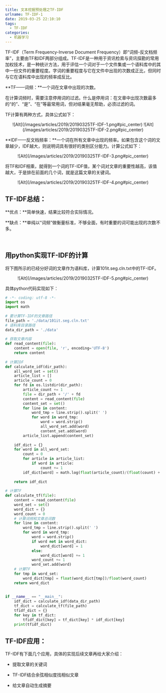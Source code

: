 ```yaml
---
title: 文本挖掘预处理之TF-IDF
urlname: TF-IDF-1
date: 2019-03-25 22:10:10
tags:
  - TF-IDF
categories:
  - 机器学习
---
```


TF-IDF（Term Frequency-Inverse Document Frequency）即“词频-反文档频率”，主要由TF和IDF两部分组成。TF-IDF是一种用于资讯检索与资讯探勘的常用加权技术，是一种统计方法，用于评估一个词对于一个文件集或一个语料库中的其中一份文件的重要程度。字词的重要程度与它在文件中出现的次数成正比，但同时与它在语料库中出现的频率成反比。


**TF——词频：**一个词在文章中出现的次数。

在计算词频时，需要注意停用词的过滤。什么是停用词：在文章中出现次数最多的“的”、“是”、“在”等最常用词，但对结果毫无帮助，必须过滤的词。

TF计算有两种方式，具体公式如下：
<div align="center">
![Alt](/images/articles/2019/20190325TF-IDF-1.png#pic_center)
![Alt](/images/articles/2019/20190325TF-IDF-2.png#pic_center)
</div>

**IDF——反文档频率：**一个词在所有文章中出现的频率。如果包含这个词的文章越少，IDF越大，则说明词具有很好的类别区分能力。计算公式如下：
<div align="center">
![Alt](/images/articles/2019/20190325TF-IDF-3.png#pic_center)
</div>

将TF和IDF相乘，就得到一个词的TF-IDF值，某个词对文章的重要性越高，该值越大，于是排在前面的几个词，就是这篇文章的关键词。
<div align="center">
![Alt](/images/articles/2019/20190325TF-IDF-4.png#pic_center)
</div>

## TF-IDF总结：

**优点：**简单快速，结果比较符合实际情况。

**缺点：**单纯以“词频”做衡量标准，不够全面，有时重要的词可能出现的次数不多。

 

## 用python实现TF-IDF的计算
将下图所示的已经分好词的文章作为语料库，计算101it.seg.cln.txt中的TF-IDF。
<div align="center">
![Alt](/images/articles/2019/20190325TF-IDF-5.png#pic_center)
</div>

具体python代码实现如下：

``` python
# -*- coding: utf-8 -*-
import os
import math
 
# 要计算TF-IDF的文章路径
file_path = './data/101it.seg.cln.txt'
# 语料库目录路径
data_dir_path = './data'
 
# 获取文章内容
def read_content(file):
    content = open(file, 'r', encoding='UTF-8')
    return content
 
# 计算IDF
def calculate_idf(dir_path):
    all_word_set = set()
    article_list = []
    article_count = 0
    for fd in os.listdir(dir_path):
        article_count += 1
        file = dir_path + '/' + fd
        content = read_content(file)
        content_set = set()
        for line in content:
            word_tmp = line.strip().split(' ')
            for word in word_tmp:
                word = word.strip()
                all_word_set.add(word)
                content_set.add(word)
        article_list.append(content_set)
 
    idf_dict = {}
    for word in all_word_set:
        count = 0
        for article in article_list:
            if word in article:
                count += 1
        idf_dict[word] = math.log(float(article_count)/(float(count) + 1.0))
 
    return idf_dict
 
# 计算TF
def calculate_tf(file):
    content = read_content(file)
    word_set = set()
    word_dict = {}
    word_count = 0
    # 计算词频和文章总词数
    for line in content:
        word_tmp = line.strip().split(' ')
        for word in word_tmp:
            word = word.strip()
            if word not in word_dict:
                word_dict[word] = 1
            else:
                word_dict[word] += 1
            word_count += 1
            word_set.add(word)
    # 计算TF
    for tmp in word_set:
        word_dict[tmp] = float(word_dict[tmp])/float(word_count)
    return word_dict
 
 
if __name__ == "__main__":
    idf_dict = calculate_idf(data_dir_path)
    tf_dict = calculate_tf(file_path)
    tfidf_dict = {}
    for key in tf_dict:
        tfidf_dict[key] = tf_dict[key] * idf_dict[key]
    print(tfidf_dict)
```

## TF-IDF应用：
TF-IDF有下面几个应用，具体的实现后续文章再给大家介绍：

* 提取文章的关键词

* TF-IDF结合余弦相似度找相似文章

* 给文章自动生成摘要